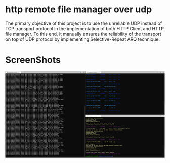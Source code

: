 # http remote file manager over udp
The primary objective of this project is to use the unreliable UDP instead of TCP transport protocol in the implementation of both HTTP Client and HTTP file manager. To this end, it manually ensures the reliability of the transport on top of UDP protocol by implementing Selective-Repeat ARQ technique.

# ScreenShots
![ScreenShot](https://github.com/saeedrahmo/http-server/blob/main/screenshots/udp-run-get.png?raw=true "Testing http get over udp")